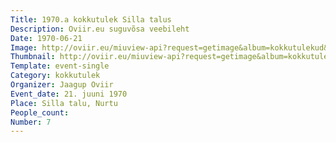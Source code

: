 ```yaml
---
Title: 1970.a kokkutulek Silla talus
Description: Oviir.eu suguvõsa veebileht
Date: 1970-06-21
Image: http://oviir.eu/miuview-api?request=getimage&album=kokkutulekud&item=1970-7.-kokkutulek-21.-juunil-1970.a.-nurtu-silla.jpg&size=1200&mode=longest
Thumbnail: http://oviir.eu/miuview-api?request=getimage&album=kokkutulekud&item=1970-7.-kokkutulek-21.-juunil-1970.a.-nurtu-silla.jpg&size=600&mode=square
Template: event-single
Category: kokkutulek
Organizer: Jaagup Oviir
Event_date: 21. juuni 1970
Place: Silla talu, Nurtu
People_count:
Number: 7
---
```

